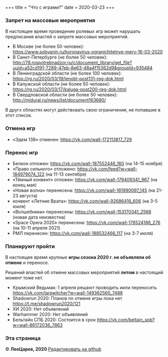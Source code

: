 +++
title = "Что с играми?"
date = 2020-03-23
+++

### Запрет на массовые мероприятия

В настоящее время проведение ролевых игр может нарушать предписания властей о запрете массовых мероприятий.

 - В Москве (не более 50 человек): <https://www.sobyanin.ru/koronavirus-ogranichitelnye-mery-16-03-2020>
 - В Санкт-Петербурге (не более 50 человек): <http://78.rospotrebnadzor.ru/c/document_library/get_file?uuid=a52cd191-7289-47eb-8e63-48a4f15362d9&groupId=935484>
 - В Ленинградской области (не более 100 человек): <https://rg.ru/2020/03/19/lenobl-post131-reg-dok.html>
 - В Калужской области (не более 50 человек): <https://rg.ru/2020/03/17/kaluga-post200-reg-dok.html>
 - В Свердловской области (не более 50 человек): <http://midural.ru/news/list/document163680/>

В другх областях могут действовать свою ограничения, не попавшие в этот список.

### Отмена игр

 - «Эдем 138» отменен: <https://vk.com/wall-172113817_729>
 
 ### Перенос игр
 - Белкон отложен: <https://vk.com/wall-187552446_160> (на 14-15 ноября)
 - «Право сильного» отложено: <https://vk.com/feed?w=wall-184979074_122> (на 11-13 сентября)
 - «Тёмный конвент» отложен: <https://vk.com/wall-179409341_967> (на конец мая)
 - «Новая волна» перенесена: <https://vk.com/wall-161990097_145> (на 21-23 августа)
 - конвент «Летние Врата»: <https://vk.com/wall-92686416_606> (на 3-5 юиля)
 - «Волшебники» перенесены: <https://vk.com/wall-153170341_2568> (новая дата неизвестна)
 - «Space Opera 2020» перенесена: <https://vk.com/wall-178524186_276> (на 10-11 апреля 2021)
 - РМЛ перенесен: <https://vk.com/wall-188532466_117> (на 3-7 июля)

### Планируют пройти

В настоящее время крупные **игры сезона 2020 г. не объявляли об отмене** и переносе.

Решений властей об отмене массовых мероприятий **летом** в настоящий момент тоже нет.

- Крымский Ведьмак: 1 апреля решают проводить иили переносить <https://vk.com/larpwitcher?w=wall-149362560_7488>
- Shadowrun 2020: Планов по отмене игры пока нет <https://t.me/shadowrun2020/121>
- ХИ 2020: Нет объявлений
- Warhammer 2020: Нет объявлений
- Бельтайн СПБ 2020: Состоится в срок <https://vk.com/beltain_spb?w=wall-86172036_7863>

### Эта страница

© **ЛеоЦарев, 2020**
[Редактировать на github](https://github.com/leotsarev/corona-comcon/blob/master/content/cancel-games.md)
